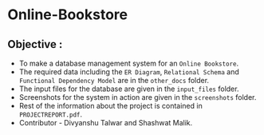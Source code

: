 # Online-Bookstore
## Objective :
* To make a database management system for an `Online Bookstore`.
* The required data including the `ER Diagram`, `Relational Schema` and `Functional Dependency Model` are in the `other_docs` folder.
* The input files for the database are given in the `input_files` folder.
* Screenshots for the system in action are given in the `screenshots` folder.
* Rest of the information about the project is contained in `PROJECTREPORT.pdf`.
* Contributor - Divyanshu Talwar and Shashwat Malik.
